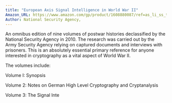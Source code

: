 ```yaml
---
title: "European Axis Signal Intelligence in World War II"
Amazon_URL: https://www.amazon.com/gp/product/1608880087/ref=as_li_ss_tl?ie=UTF8&linkCode=ll1&tag=internetbo00a-20
Author: National Security Agency,
---
```

An omnibus edition of nine volumes of postwar histories declassified by the National Security Agency in 2010. The research was carried out by the Army Security Agency relying on captured documents and interviews with prisoners. This is an absolutely essential primary reference for anyone interested in cryptography as a vital aspect of World War II.<p>

The volumes include:<p>


Volume I: Synopsis<p>
Volume 2: Notes on German High Level Cryptography and Cryptanalysis	<p>
Volume 3: The Signal Inte